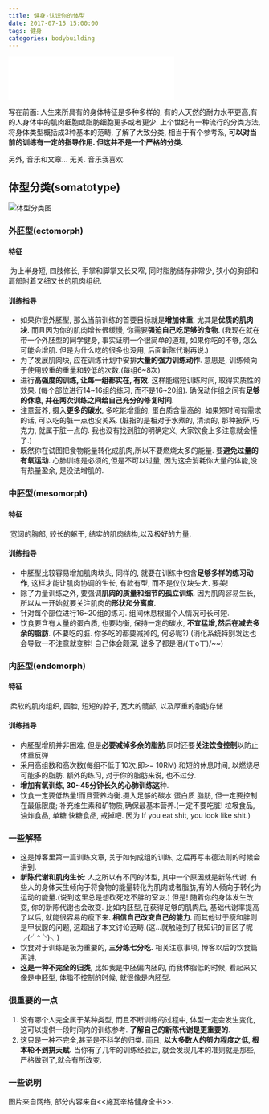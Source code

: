 ```yaml
---
title: 健身-认识你的体型
date: 2017-07-15 15:00:00
tags: 健身
categories: bodybuilding
---
```


<iframe frameborder="no" border="0" marginwidth="0" marginheight="0" width=330 height=86 src="//music.163.com/outchain/player?type=2&id=32217265&auto=1&height=66"></iframe>

写在前面: 人生来所具有的身体特征是多种多样的, 有的人天然的耐力水平更高,有的人身体中的肌肉细胞或脂肪细胞更多或者更少. 上个世纪有一种流行的分类方法, 将身体类型概括成3种基本的范畴, 了解了大致分类, 相当于有个参考系, **可以对当前的训练有一定的指导作用. 但这并不是一个严格的分类.**

另外, 音乐和文章… 无关. 音乐我喜欢.

## 体型分类(somatotype)

![体型分类图](../../../../images/mine/body1.jpg)

### 外胚型(ectomorph)

#### 特征

​	为上半身短, 四肢修长, 手掌和脚掌又长又窄, 同时脂肪储存非常少, 狭小的胸部和肩部附着又细又长的肌肉组织.

#### 训练指导

- 如果你很外胚型, 那么当前训练的首要目标就是**增加体重**, 尤其是**优质的肌肉块**. 而且因为你的肌肉增长很缓慢, 你需要**强迫自己吃足够的食物**. (我现在就在带一个外胚型的同学健身, 事实证明一个很简单的道理, 如果你吃的不够, 怎么可能会增肌. 但是为什么吃的很多也没用, 后面新陈代谢再说.)
- 为了发展肌肉块,  应在训练计划中安排**大量的强力训练动作**. 意思是, 训练倾向于使用较重的重量和较低的次数.(每组6~8次)
- 进行**高强度的训练, 让每一组都实在, 有效**. 这样能缩短训练时间, 取得实质性的效果. (每个部位进行14~16组的练习, 而不是16~20组). 确保动作组之间有**足够的休息, 并在两次训练之间给自己充分的修复时间**.
- 注意营养, 摄入**更多的碳水**, 多吃能增重的, 蛋白质含量高的. 如果短时间有需求的话, 可以吃的脏一点也没关系. (脏指的是相对于水煮的, 清淡的, 那种披萨,巧克力, 就属于脏一点的. 我也没有找到脏的明确定义, 大家饮食上多注意就会懂了.)
- 既然你在试图把食物能量转化成肌肉,所以不要燃烧太多的能量.  要**避免过量的有氧运动**. 心肺训练是必须的,但是不可以过量, 因为这会消耗你大量的体能,没有热量盈余, 是没法增肌的.

### 中胚型(mesomorph)

#### 特征

​	宽阔的胸部, 较长的躯干, 结实的肌肉结构,以及极好的力量.

#### 训练指导

- 中胚型比较容易增加肌肉块头, 同样的, 就要在训练中包含**足够多样的练习动作**, 这样才能让肌肉协调的生长, 有款有型, 而不是仅仅块头大. 要美!
- 除了力量训练之外, 要强调**肌肉的质量和细节的孤立训练**. 因为肌肉容易生长,所以从一开始就要关注肌肉的**形状和分离度**.
- 针对每个部位进行16~20组的练习. 组间休息根据个人情况可长可短.
- 饮食要含有大量的蛋白质, 也要均衡, 保持一定的碳水, **不宜猛增,然后在减去多余的脂肪**. (不要吃的脏. 你多吃的都要减掉的, 何必呢?) (消化系统特别发达也会导致一不注意就变胖! 自己体会颇深, 说多了都是泪/(ㄒoㄒ)/~~)

### 内胚型(endomorph)

#### 特征

​	柔软的肌肉组织, 圆脸, 短短的脖子, 宽大的髋部, 以及厚重的脂肪存储

#### 训练指导

- 内胚型增肌并非困难, 但是**必要减掉多余的脂肪**.同时还要**关注饮食控制**以防止体重反弹
- 采用高组数和高次数(每组不低于10次,即>= 10RM) 和短的休息时间, 以燃烧尽可能多的脂肪.  额外的练习, 对于你的脂肪来说, 也不过分.
- **增加有氧训练, 30~45分钟长久的心肺训练这**种.
- 饮食一定要低热量!而且营养均衡.摄入足够的碳水 蛋白质 脂肪, 但一定要控制在最低限度; 补充维生素和矿物质,确保最基本营养.(一定不要吃脏! 垃圾食品, 油炸食品, 单糖 快糖食品, 戒掉吧. 因为 If you eat shit, you look like shit.)

### 一些解释

- 这是博客里第一篇训练文章, 关于如何成组的训练, 之后再写韦德法则的时候会讲到.
- **新陈代谢和肌肉生长**: 人之所以有不同的体型, 其中一个原因就是新陈代谢. 有些人的身体天生倾向于将食物的能量转化为肌肉或者脂肪,有的人倾向于转化为运动的能量.(说到这里总是想砍死吃不胖的室友.) 但是! 随着你的身体发生改变, 你的新陈代谢也会改变. 比如内胚型,在获得足够的肌肉后, 基础代谢率提高了以后, 就能很容易的瘦下来. **相信自己改变自己的能力**. 而其他过于瘦和胖则是甲状腺的问题, 这超出了本文讨论范畴.(这...就触碰到了我知识的盲区了呢╭(╯^╰)╮)
- 饮食对于训练是极为重要的, **三分练七分吃.** 相关注意事项, 博客以后的饮食篇再讲.
- **这是一种不完全的归类**, 比如我是中胚偏内胚的, 而我体脂低的时候, 看起来又像是中胚型, 体脂不控制的时候, 就很像是内胚型.

### 很重要的一点

1. 没有哪个人完全属于某种类型, 而且不断训练的过程中, 体型一定会发生变化, 这可以提供一段时间内的训练参考. **了解自己的新陈代谢是更重要的**. 
2. 这只是一种不完全,甚至是不科学的归类. 而且, **以大多数人的努力程度之低, 根本轮不到拼天赋.** 当你有了几年的训练经验后, 就会发现几本的准则就是那些, 严格做到了,就会有所改变.

### 一些说明

图片来自网络, 部分内容来自<<施瓦辛格健身全书>>.


